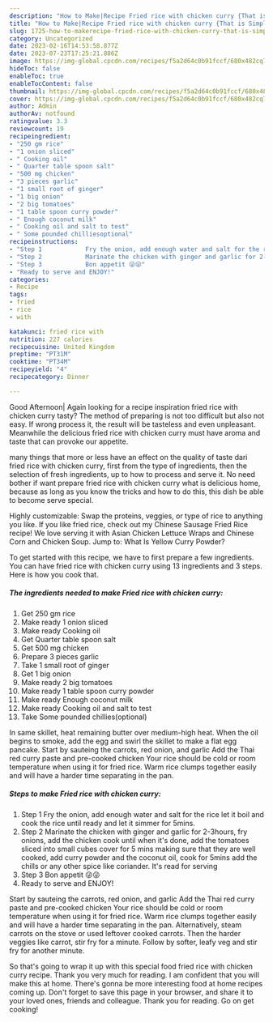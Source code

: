 ```yaml
---
description: "How to Make|Recipe Fried rice with chicken curry {That is Simple"
title: "How to Make|Recipe Fried rice with chicken curry {That is Simple"
slug: 1725-how-to-makerecipe-fried-rice-with-chicken-curry-that-is-simple
category: Uncategorized
date: 2023-02-16T14:53:58.877Z
date: 2023-07-23T17:25:21.886Z
image: https://img-global.cpcdn.com/recipes/f5a2d64c0b91fccf/680x482cq70/fried-rice-with-chicken-curry-recipe-main-photo.jpg
hideToc: false
enableToc: true
enableTocContent: false
thumbnail: https://img-global.cpcdn.com/recipes/f5a2d64c0b91fccf/680x482cq70/fried-rice-with-chicken-curry-recipe-main-photo.jpg
cover: https://img-global.cpcdn.com/recipes/f5a2d64c0b91fccf/680x482cq70/fried-rice-with-chicken-curry-recipe-main-photo.jpg
author: Admin
authorAv: notfound
ratingvalue: 3.3
reviewcount: 19
recipeingredient:
- "250 gm rice"
- "1 onion sliced"
- " Cooking oil"
- " Quarter table spoon salt"
- "500 mg chicken"
- "3 pieces garlic"
- "1 small root of ginger"
- "1 big onion"
- "2 big tomatoes"
- "1 table spoon curry powder"
- " Enough coconut milk"
- " Cooking oil and salt to test"
- " Some pounded chilliesoptional"
recipeinstructions:
- "Step 1            Fry the onion, add enough water and salt for the rice let it boil and cook the rice until ready and let it simmer for 5mins."
- "Step 2            Marinate the chicken with ginger and garlic for 2-3hours, fry onions, add the chicken cook until when it&#39;s done, add the tomatoes sliced into small cubes cover for 5 mins making sure that they are well cooked, add curry powder and the coconut oil, cook for 5mins add the chills or any other spice like coriander. It&#39;s read for serving"
- "Step 3            Bon appetit 😜😜"
- "Ready to serve and ENJOY!"
categories:
- Recipe
tags:
- fried
- rice
- with

katakunci: fried rice with 
nutrition: 227 calories
recipecuisine: United Kingdom
preptime: "PT31M"
cooktime: "PT34M"
recipeyield: "4"
recipecategory: Dinner

---
```



Good Afternoon| Again looking for a recipe inspiration fried rice with chicken curry tasty? The method of preparing is not too difficult but also not easy. If wrong process it, the result will be tasteless and even unpleasant. Meanwhile the delicious fried rice with chicken curry must have aroma and taste that can provoke our appetite.






many things that more or less have an effect on the quality of taste dari fried rice with chicken curry, first from the type of ingredients, then the selection of fresh ingredients, up to how to process and serve it. No need bother if want prepare fried rice with chicken curry what is delicious home, because as long as you know the tricks and how to do this, this dish be able to become serve special.


Highly customizable: Swap the proteins, veggies, or type of rice to anything you like. If you like fried rice, check out my Chinese Sausage Fried Rice recipe! We love serving it with Asian Chicken Lettuce Wraps and Chinese Corn and Chicken Soup. Jump to: What Is Yellow Curry Powder?


To get started with this recipe, we have to first prepare a few ingredients. You can have fried rice with chicken curry using 13 ingredients and 3 steps. Here is how you cook that.

<!--inarticleads1-->

##### The ingredients needed to make Fried rice with chicken curry:

1. Get 250 gm rice
1. Make ready 1 onion sliced
1. Make ready  Cooking oil
1. Get  Quarter table spoon salt
1. Get 500 mg chicken
1. Prepare 3 pieces garlic
1. Take 1 small root of ginger
1. Get 1 big onion
1. Make ready 2 big tomatoes
1. Make ready 1 table spoon curry powder
1. Make ready  Enough coconut milk
1. Make ready  Cooking oil and salt to test
1. Take  Some pounded chillies(optional)


In same skillet, heat remaining butter over medium-high heat. When the oil begins to smoke, add the egg and swirl the skillet to make a flat egg pancake. Start by sauteing the carrots, red onion, and garlic Add the Thai red curry paste and pre-cooked chicken Your rice should be cold or room temperature when using it for fried rice. Warm rice clumps together easily and will have a harder time separating in the pan. 

<!--inarticleads2-->

##### Steps to make Fried rice with chicken curry:

1. Step 1            Fry the onion, add enough water and salt for the rice let it boil and cook the rice until ready and let it simmer for 5mins.
1. Step 2            Marinate the chicken with ginger and garlic for 2-3hours, fry onions, add the chicken cook until when it&#39;s done, add the tomatoes sliced into small cubes cover for 5 mins making sure that they are well cooked, add curry powder and the coconut oil, cook for 5mins add the chills or any other spice like coriander. It&#39;s read for serving
1. Step 3            Bon appetit 😜😜
1. Ready to serve and ENJOY!

Start by sauteing the carrots, red onion, and garlic Add the Thai red curry paste and pre-cooked chicken Your rice should be cold or room temperature when using it for fried rice. Warm rice clumps together easily and will have a harder time separating in the pan. Alternatively, steam carrots on the stove or used leftover cooked carrots. Then the harder veggies like carrot, stir fry for a minute. Follow by softer, leafy veg and stir fry for another minute. 

So that's going to wrap it up with this special food fried rice with chicken curry recipe. Thank you very much for reading. I am confident that you will make this at home. There's gonna be more interesting food at home recipes coming up. Don't forget to save this page in your browser, and share it to your loved ones, friends and colleague. Thank you for reading. Go on get cooking!
